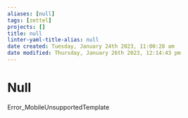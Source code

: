 ```yaml
---
aliases: [null]
tags: [zettel]
projects: []
title: null
linter-yaml-title-alias: null
date created: Tuesday, January 24th 2023, 11:00:28 am
date modified: Thursday, January 26th 2023, 12:14:43 pm
---
```


# Null

Error_MobileUnsupportedTemplate
